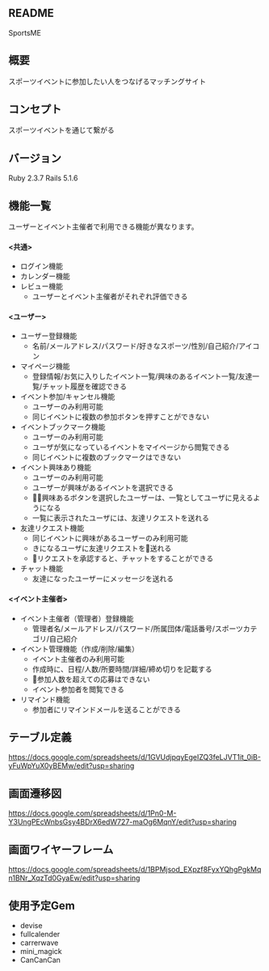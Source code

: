 ## README
  SportsME
## 概要
  スポーツイベントに参加したい人をつなげるマッチングサイト
## コンセプト
  スポーツイベントを通じて繋がる
## バージョン
  Ruby 2.3.7 Rails 5.1.6
## 機能一覧
  ユーザーとイベント主催者で利用できる機能が異なります。

#### <共通>
  - ログイン機能
  - カレンダー機能
  - レビュー機能
    - ユーザーとイベント主催者がそれぞれ評価できる
#### <ユーザー>
  - ユーザー登録機能
    - 名前/メールアドレス/パスワード/好きなスポーツ/性別/自己紹介/アイコン
  - マイページ機能
    - 登録情報/お気に入りしたイベント一覧/興味のあるイベント一覧/友達一覧/チャット履歴を確認できる
  - イベント参加/キャンセル機能
    - ユーザーのみ利用可能
    - 同じイベントに複数の参加ボタンを押すことができない
  - イベントブックマーク機能
    - ユーザーのみ利用可能
    - ユーザが気になっているイベントをマイページから閲覧できる
    - 同じイベントに複数のブックマークはできない
  - イベント興味あり機能
    - ユーザーのみ利用可能
    - ユーザーが興味があるイベントを選択できる
    - 興味あるボタンを選択したユーザーは、一覧としてユーザに見えるようになる
    - 一覧に表示されたユーザには、友達リクエストを送れる
  - 友達リクエスト機能
    - 同じイベントに興味があるユーザーのみ利用可能
    - きになるユーザに友達リクエストを送れる
    - リクエストを承認すると、チャットをすることができる
  - チャット機能
    - 友達になったユーザーにメッセージを送れる

#### <イベント主催者>
  - イベント主催者（管理者）登録機能
    - 管理者名/メールアドレス/パスワード/所属団体/電話番号/スポーツカテゴリ/自己紹介
  - イベント管理機能（作成/削除/編集）
    - イベント主催者のみ利用可能
    - 作成時に、日程/人数/所要時間/詳細/締め切りを記載する
    - 参加人数を超えての応募はできない
    - イベント参加者を閲覧できる
  - リマインド機能
    - 参加者にリマインドメールを送ることができる


## テーブル定義
   https://docs.google.com/spreadsheets/d/1GVUdjpqyEgeIZQ3feLJVT1it_0iB-yFuWpYuX0yBEMw/edit?usp=sharing

## 画面遷移図
 https://docs.google.com/spreadsheets/d/1Pn0-M-Y3UngPEcWnbsGsy4BDrX6edW727-maOg6MqnY/edit?usp=sharing

## 画面ワイヤーフレーム
  https://docs.google.com/spreadsheets/d/1BPMjsod_EXpzf8FyxYQhgPgkMqn1BNr_XqzTd0GyaEw/edit?usp=sharing

## 使用予定Gem
  - devise
  - fullcalender
  - carrerwave
  - mini_magick
  - CanCanCan
